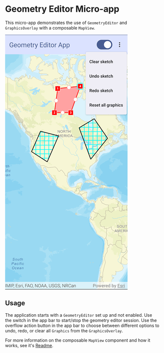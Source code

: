 # Geometry Editor Micro-app

This micro-app demonstrates the use of `GeometryEditor` and `GraphicsOverlay` with a composable `MapView`.

![Screenshot](screenshot.png)

## Usage

The application starts with a `GeometryEditor` set up and not enabled. Use the switch in the app bar to start/stop the geometry editor session.
Use the overflow action button in the app bar to choose between different options to undo, redo, or clear all `Graphics` from the `GraphicsOverlay`.

For more information on the composable `MapView` component and how it works, see it's [Readme](../../toolkit/geo-compose/README.md).
